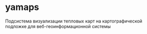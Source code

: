 # yamaps
Подсистема визуализации тепловых карт на картографической подложке для веб-геоинформационной системы
